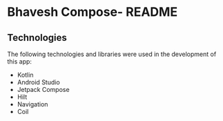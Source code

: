 # Bhavesh Compose- README

## Technologies

The following technologies and libraries were used in the development of this app:

- Kotlin
- Android Studio
- Jetpack Compose
- Hilt
- Navigation
- Coil
